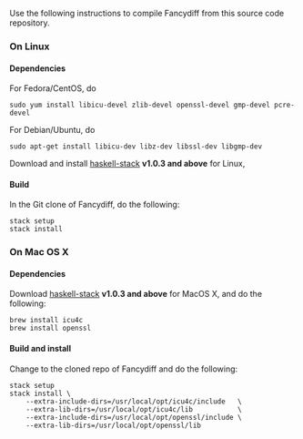 Use the following instructions to compile Fancydiff from this source code repository.

### On Linux

#### Dependencies

For Fedora/CentOS, do
```
sudo yum install libicu-devel zlib-devel openssl-devel gmp-devel pcre-devel
```

For Debian/Ubuntu, do
```
sudo apt-get install libicu-dev libz-dev libssl-dev libgmp-dev
```

Download and install [haskell-stack](http://docs.haskellstack.org/en/stable/install_and_upgrade.html) **v1.0.3 and above** for Linux,


#### Build

In the Git clone of Fancydiff, do the following:

```
stack setup
stack install
```


### On Mac OS X

#### Dependencies

Download [haskell-stack](http://docs.haskellstack.org/en/stable/install_and_upgrade.html#mac-os-x) **v1.0.3 and above** for MacOS X,
and do the following:

```
brew install icu4c
brew install openssl
```

#### Build and install

Change to the cloned repo of Fancydiff and do the following:

```
stack setup
stack install \
    --extra-include-dirs=/usr/local/opt/icu4c/include   \
    --extra-lib-dirs=/usr/local/opt/icu4c/lib           \
    --extra-include-dirs=/usr/local/opt/openssl/include \
    --extra-lib-dirs=/usr/local/opt/openssl/lib
```

